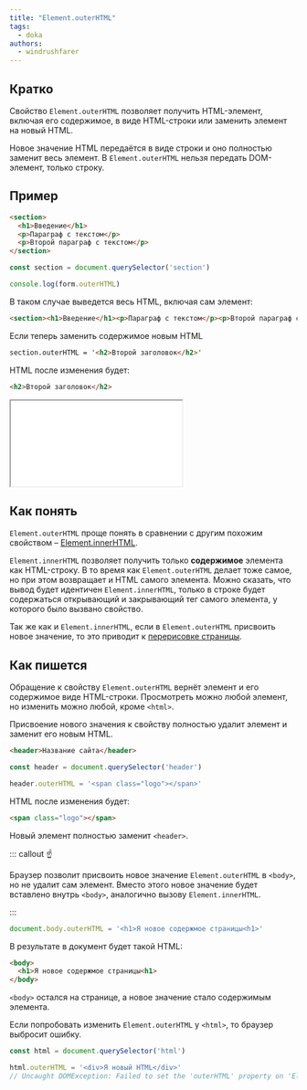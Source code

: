 ```yaml
---
title: "Element.outerHTML"
tags:
  - doka
authors:
  - windrushfarer
---
```


## Кратко

Свойство `Element.outerHTML` позволяет получить HTML-элемент, включая его содержимое, в виде HTML-строки или заменить элемент на новый HTML.

Новое значение HTML передаётся в виде строки и оно полностью заменит весь элемент. В `Element.outerHTML` нельзя передать DOM-элемент, только строку.

## Пример

```html
<section>
  <h1>Введение</h1>
  <p>Параграф с текстом</p>
  <p>Второй параграф с текстом</p>
</section>
```

```js
const section = document.querySelector('section')

console.log(form.outerHTML)
```

В таком случае выведется весь HTML, включая сам элемент:

```html
<section><h1>Введение</h1><p>Параграф с текстом</p><p>Второй параграф с текстом</p></section>
```

Если теперь заменить содержимое новым HTML

```html
section.outerHTML = '<h2>Второй заголовок</h2>'
```

HTML после изменения будет:

```html
<h2>Второй заголовок</h2>
```

<iframe title="Element.outerHTML" src="demos/index.html"></iframe>

## Как понять

`Element.outerHTML` проще понять в сравнении с другим похожим свойством – [Element.innerHTML](/js/element-innerhtml).

`Element.innerHTML` позволяет получить только **содержимое** элемента как HTML-строку. В то время как `Element.outerHTML` делает тоже самое, но при этом возвращает и HTML самого элемента. Можно сказать, что вывод будет идентичен `Element.innerHTML`, только в строке будет содержаться открывающий и закрывающий тег самого элемента, у которого было вызвано свойство.

Так же как и `Element.innerHTML`, если в `Element.outerHTML` присвоить новое значение, то это приводит к [перерисовке страницы](/js/how-the-browser-creates-pages).

## Как пишется

Обращение к свойству `Element.outerHTML` вернёт элемент и его содержимое виде HTML-строки. Просмотреть можно любой элемент, но изменить можно любой, кроме `<html>`.

Присвоение нового значения к свойству полностью удалит элемент и заменит его новым HTML.

```html
<header>Название сайта</header>
```

```js
const header = document.querySelector('header')

header.outerHTML = '<span class="logo"></span>'
```

HTML после изменения будет:

```html
<span class="logo"></span>
```

Новый элемент полностью заменит `<header>`.

::: callout ☝️

Браузер позволит присвоить новое значение `Element.outerHTML` в `<body>`, но не удалит сам элемент. Вместо этого новое значение будет вставлено внутрь `<body>`, аналогично вызову `Element.innerHTML`.

:::

```js
document.body.outerHTML = '<h1>Я новое содержмое страницы<h1>'
```

В результате в документ будет такой HTML:

```html
<body>
  <h1>Я новое содержмое страницы<h1>
</body>
```

`<body>` остался на странице, а новое значение стало содержимым элемента.

Если попробовать изменить `Element.outerHTML` у `<html>`, то браузер выбросит ошибку.

```js
const html = document.querySelector('html')

html.outerHTML = '<div>Я новый HTML</div>'
// Uncaught DOMException: Failed to set the 'outerHTML' property on 'Element'
```
